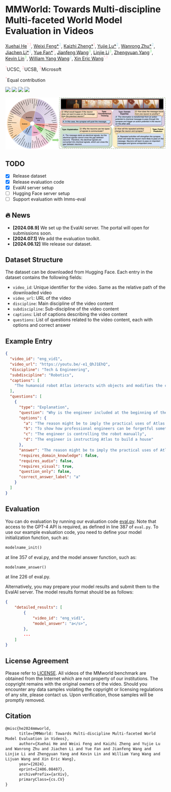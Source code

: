 # MMWorld: Towards Multi-discipline Multi-faceted World Model Evaluation in Videos

[Xuehai He](https://sheehan1230.github.io/)<sup style="color: #FFB6C1;">†,1</sup>, [Weixi Feng*](https://weixi-feng.github.io/)<sup style="color: #ADD8E6;">2</sup>, [Kaizhi Zheng*](https://kzzheng.github.io/)<sup style="color: #FFB6C1;">1</sup>, [Yujie Lu*](https://yujielu10.github.io/)<sup style="color: #ADD8E6;">2</sup>, [Wanrong Zhu*](https://wanrong-zhu.com/)<sup style="color: #ADD8E6;">2</sup>, [Jiachen Li*](https://sites.google.com/view/jiachenli/)<sup style="color: #ADD8E6;">2</sup>, [Yue Fan*](http://www.yfan.site/)<sup style="color: #FFB6C1;">1</sup>, [Jianfeng Wang](https://scholar.google.com/citations?user=vJWEw_8AAAAJ&hl=en)<sup style="color: #90EE90;">3</sup>, [Linjie Li](https://www.linkedin.com/in/linjie-li/)<sup style="color: #90EE90;">3</sup>, [Zhengyuan Yang](https://zyang-ur.github.io/)<sup style="color: #90EE90;">3</sup>, [Kevin Lin](https://sites.google.com/site/kevinlin311tw/me)<sup style="color: #90EE90;">3</sup>, [William Yang Wang](https://sites.cs.ucsb.edu/~william/)<sup style="color: #ADD8E6;">2</sup>, [Xin Eric Wang](https://eric-xw.github.io/)<sup style="color: #FFB6C1;">†,1</sup>


<sup style="color: #FFB6C1;">1</sup>UCSC, <sup style="color: #FFB6C1;">2</sup>UCSB, <sup style="color: #FFB6C1;">3</sup>Microsoft

<sup style="color: #FFB6C1;">*</sup>Equal contribution

<a href='https://arxiv.org/abs/2406.08407'><img src='https://img.shields.io/badge/Paper-Arxiv-red'></a> <a href='https://mmworld-bench.github.io/'><img src='https://img.shields.io/badge/Project-Page-green'></a> <a href='https://huggingface.co/datasets/Xuehai/MMWorld'><img src='https://img.shields.io/badge/🤗-Dataset-blue'></a> <a href='https://eval.ai/web/challenges/challenge-page/2359'><img src='https://img.shields.io/badge/EvalAI-Challenge-orange'></a>

![Teaser figure](figures/teaser.png)


## TODO
- [x] Release dataset
- [x] Release evaluation code  
- [x] EvalAI server setup
- [ ] Hugging Face server setup
- [ ] Support evaluation with lmms-eval

## :fire: News
* **[2024.08.9]** We set up the EvalAI server. The portal will open for submissions soon.
* **[2024.07.1]** We add the evaluation toolkit.
* **[2024.06.12]** We release our dataset.



## Dataset Structure
The dataset can be downloaded from Hugging Face.
Each entry in the dataset contains the following fields:
- `video_id`: Unique identifier for the video. Same as the relative path of the downloaded video
- `video_url`: URL of the video
- `discipline`: Main discipline of the video content
- `subdiscipline`: Sub-discipline of the video content
- `captions`: List of captions describing the video content
- `questions`: List of questions related to the video content, each with options and correct answer


## Example Entry

```json
{
  "video_id": "eng_vid1",
  "video_url": "https://youtu.be/-e1_QhJ1EhQ",
  "discipline": "Tech & Engineering",
  "subdiscipline": "Robotics",
  "captions": [
    "The humanoid robot Atlas interacts with objects and modifies the course to reach its goal."
  ],
  "questions": [
    {
      "type": "Explanation",
      "question": "Why is the engineer included at the beginning of the video?",
      "options": {
        "a": "The reason might be to imply the practical uses of Atlas in a commercial setting, to be an assistant who can perform complex tasks",
        "b": "To show how professional engineers can be forgetful sometimes",
        "c": "The engineer is controlling the robot manually",
        "d": "The engineer is instructing Atlas to build a house"
      },
      "answer": "The reason might be to imply the practical uses of Atlas in a commercial setting, to be an assistant who can perform complex tasks",
      "requires_domain_knowledge": false,
      "requires_audio": false,
      "requires_visual": true,
      "question_only": false,
      "correct_answer_label": "a"
    }
  ]
}
```


## Evaluation

You can do evaluation by running our evaluation code [eval.py](evaluation/eval.py). Note that access to the GPT-4 API is required, as defined in line 387 of `eval.py`.
To use our example evaluation code, you need to define your model initialization function, such as:
```python
modelname_init()
```
at line 357 of eval.py, and the model answer function, such as:
```python
modelname_answer()
``` 
at line 226 of eval.py.

Alternatively, you may prepare your model results and submit them to the EvalAI server. The model results format should be as follows:

```json
{
    "detailed_results": [
        {
            "video_id": "eng_vid1",
            "model_answer": "a</s>",
        },
        ...
    ]
}
```




## License Agreement
Please refer to [LICENSE](./LICENSE.md).
All videos of the MMworld benchmark are obtained from the Internet which are not property of our institutions. The copyright remains with the original owners of the video.
Should you encounter any data samples violating the copyright or licensing regulations of any site, please contact us. Upon verification, those samples will be promptly removed.


## Citation
```
@misc{he2024mmworld,
      title={MMWorld: Towards Multi-discipline Multi-faceted World Model Evaluation in Videos}, 
      author={Xuehai He and Weixi Feng and Kaizhi Zheng and Yujie Lu and Wanrong Zhu and Jiachen Li and Yue Fan and Jianfeng Wang and Linjie Li and Zhengyuan Yang and Kevin Lin and William Yang Wang and Lijuan Wang and Xin Eric Wang},
      year={2024},
      eprint={2406.08407},
      archivePrefix={arXiv},
      primaryClass={cs.CV}
}
```

